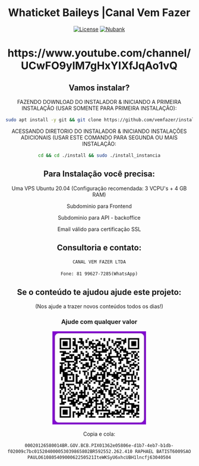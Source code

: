 <h1 align="center">Whaticket Baileys |Canal Vem Fazer</h1>

<div align="center">

[![License](https://img.shields.io/badge/license-GPL--3.0-orange)](./LICENSE)
[![Nubank](https://img.shields.io/badge/donate-nubank-purple)](https://nubank.com.br/pagar/1j4x3i/qA4jW8n5WR)


<h1 align="center">https://www.youtube.com/channel/UCwFO9ylM7gHxYIXfJqAo1vQ</h1>



## Vamos instalar?

FAZENDO DOWNLOAD DO INSTALADOR & INICIANDO A PRIMEIRA INSTALAÇÃO (USAR SOMENTE PARA PRIMEIRA INSTALAÇÃO):

```bash
sudo apt install -y git && git clone https://github.com/vemfazer/install install && sudo chmod -R 777 ./install && cd ./install && sudo ./install_primaria
```

ACESSANDO DIRETORIO DO INSTALADOR & INICIANDO INSTALAÇÕES ADICIONAIS (USAR ESTE COMANDO PARA SEGUNDA OU MAIS INSTALAÇÃO:
```bash
cd && cd ./install && sudo ./install_instancia
```


## Para Instalação você precisa:

Uma VPS Ubuntu 20.04 (Configuração recomendada: 3 VCPU's + 4 GB RAM)

Subdominio para Frontend

Subdominio para API - backoffice

Email válido para certificação SSL

## Consultoria e contato:

    CANAL VEM FAZER LTDA

    Fone: 81 99627-7285(WhatsApp)


## Se o conteúdo te ajudou ajude este projeto:
(Nos ajude a trazer novos conteúdos todos os dias!)

<div align="center">
    <h3>Ajude com qualquer valor</h3>
  <a href="https://nubank.com.br/pagar/1lncfj/NjJMFk7UoK" target="_blank" rel="noopener noreferrer">
    <img src="./public/images/nubank.jpeg" style="width: 50% !important;">
  </a>
</div>


Copia e cola:

    00020126580014BR.GOV.BCB.PIX01362e05806e-d1b7-4eb7-b1db-f02009c7bc015204000053039865802BR592552.262.410 RAPHAEL BATIST6009SAO PAULO61080540900062250521IteWKSyU6xhcUBH1lncfj63040504



